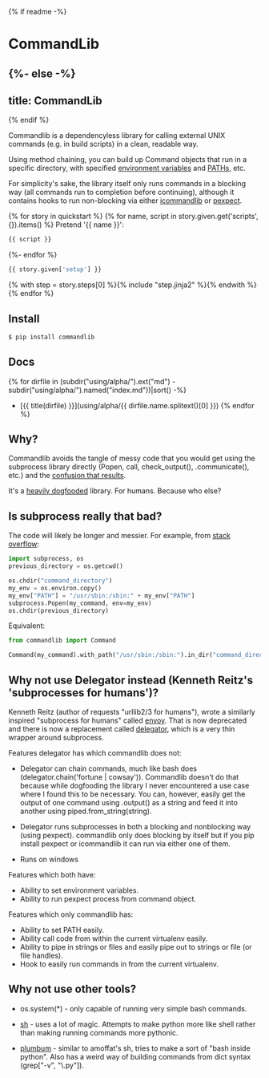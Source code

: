 {% if readme -%}
# CommandLib
{%- else -%}
---
title: CommandLib
---
{% endif %}

Commandlib is a dependencyless library for calling external UNIX commands
(e.g. in build scripts) in a clean, readable way.

Using method chaining, you can build up Command objects that run in a specific
directory, with specified [environment variables](using/alpha/environment-variables)
and [PATHs](using/alpha/add-directory-to-path), etc.

For simplicity's sake, the library itself only runs commands in a blocking
way (all commands run to completion before continuing), although it contains
hooks to run non-blocking via either [icommandlib](https://github.com/crdoconnor/icommandlib)
or [pexpect](https://pexpect.readthedocs.io/en/stable/).

{% for story in quickstart %}
{% for name, script in story.given.get('scripts', {}).items() %}
Pretend '{{ name }}':
```bash
{{ script }}
```
{%- endfor %}

```python
{{ story.given['setup'] }}
```

{% with step = story.steps[0] %}{% include "step.jinja2" %}{% endwith %}
{% endfor %}

## Install

```sh
$ pip install commandlib
```

## Docs

{% for dirfile in (subdir("using/alpha/").ext("md") - subdir("using/alpha/").named("index.md"))|sort() -%}
- [{{ title(dirfile) }}](using/alpha/{{ dirfile.name.splitext()[0] }})
{% endfor %}


## Why?

Commandlib avoids the tangle of messy code that you would
get using the subprocess library directly (Popen, call, check_output(), .communicate(), etc.)
and the [confusion that results](https://stackoverflow.com/questions/89228/calling-an-external-command-in-python).

It's a [heavily dogfooded](https://hitchdev.com/principles/extreme-dogfooding) library. For humans. Because who else?

## Is subprocess really that bad?

The code will likely be longer and messier. For example, from [stack overflow](https://stackoverflow.com/questions/2231227/python-subprocess-popen-with-a-modified-environment):

```python
import subprocess, os
previous_directory = os.getcwd()

os.chdir("command_directory")
my_env = os.environ.copy()
my_env["PATH"] = "/usr/sbin:/sbin:" + my_env["PATH"]
subprocess.Popen(my_command, env=my_env)
os.chdir(previous_directory)
```

Equivalent:

```python
from commandlib import Command

Command(my_command).with_path("/usr/sbin:/sbin:").in_dir("command_directory").run()
```

## Why not use Delegator instead (Kenneth Reitz's 'subprocesses for humans')?

Kenneth Reitz (author of requests "urllib2/3 for humans"), wrote a similarly inspired "subprocess for humans"
called [envoy](https://github.com/kennethreitz/envoy). That is now deprecated and there is now a replacement called [delegator](https://github.com/kennethreitz/delegator.py), which is a very thin
wrapper around subprocess.

Features delegator has which commandlib does not:

* Delegator can chain commands, much like bash does (delegator.chain('fortune | cowsay')). Commandlib doesn't do that because while dogfooding the library I never encountered a use case where I found this to be necessary. You can, however, easily get the output of one command using .output() as a string and feed it into another using piped.from_string(string).

* Delegator runs subprocesses in both a blocking and nonblocking way (using pexpect). commandlib only does blocking by itself but if you pip install pexpect or icommandlib it can run via either one of them.

* Runs on windows

Features which both have:

* Ability to set environment variables.
* Ability to run pexpect process from command object.

Features which only commandlib has:

* Ability to set PATH easily.
* Ability call code from within the current virtualenv easily.
* Ability to pipe in strings or files and easily pipe out to strings or file (or file handles).
* Hook to easily run commands in from the current virtualenv.

## Why not use other tools?

* os.system(*) - only capable of running very simple bash commands.

* [sh](https://amoffat.github.io/sh/) - uses a lot of magic. Attempts to make python more like shell rather than making running commands more pythonic.

* [plumbum](https://plumbum.readthedocs.io/en/latest/]) - similar to amoffat's sh, tries to make a sort of "bash inside python". Also has a weird way of building commands from dict syntax (grep["-v", "\\.py"]).
